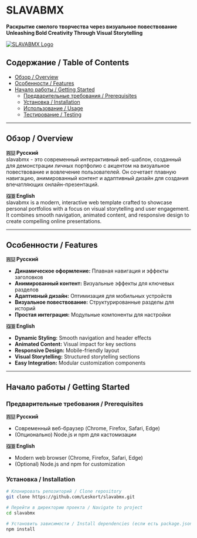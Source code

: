 # SLAVABMX

**Раскрытие смелого творчества через визуальное повествование**  
**Unleashing Bold Creativity Through Visual Storytelling**

[![SLAVABMX Logo](https://via.placeholder.com/150x50/000000/FFFFFF?text=SLAVABMX)](https://github.com/Leskort/slavabmx)

## Содержание / Table of Contents
- [Обзор / Overview](#обзор--overview)
- [Особенности / Features](#особенности--features)
- [Начало работы / Getting Started](#начало-работы--getting-started)
  - [Предварительные требования / Prerequisites](#предварительные-требования--prerequisites)
  - [Установка / Installation](#установка--installation)
  - [Использование / Usage](#использование--usage)
  - [Тестирование / Testing](#тестирование--testing)

---

## Обзор / Overview <a name="обзор--overview"></a>

**🇷🇺 Русский**  
slavabmx - это современный интерактивный веб-шаблон, созданный для демонстрации личных портфолио с акцентом на визуальное повествование и вовлечение пользователей. Он сочетает плавную навигацию, анимированный контент и адаптивный дизайн для создания впечатляющих онлайн-презентаций.

**🇬🇧 English**  
slavabmx is a modern, interactive web template crafted to showcase personal portfolios with a focus on visual storytelling and user engagement. It combines smooth navigation, animated content, and responsive design to create compelling online presentations.

---

## Особенности / Features <a name="особенности--features"></a>

**🇷🇺 Русский**
- **Динамическое оформление:** Плавная навигация и эффекты заголовков
- **Анимированный контент:** Визуальные эффекты для ключевых разделов
- **Адаптивный дизайн:** Оптимизация для мобильных устройств
- **Визуальное повествование:** Структурированные разделы для историй
- **Простая интеграция:** Модульные компоненты для настройки

**🇬🇧 English**
- **Dynamic Styling:** Smooth navigation and header effects
- **Animated Content:** Visual impact for key sections
- **Responsive Design:** Mobile-friendly layout
- **Visual Storytelling:** Structured storytelling sections
- **Easy Integration:** Modular customization components

---

## Начало работы / Getting Started <a name="начало-работы--getting-started"></a>

### Предварительные требования / Prerequisites <a name="предварительные-требования--prerequisites"></a>
**🇷🇺 Русский**  
- Современный веб-браузер (Chrome, Firefox, Safari, Edge)
- (Опционально) Node.js и npm для кастомизации

**🇬🇧 English**  
- Modern web browser (Chrome, Firefox, Safari, Edge)
- (Optional) Node.js and npm for customization

### Установка / Installation <a name="установка--installation"></a>
```bash
# Клонировать репозиторий / Clone repository
git clone https://github.com/Leskort/slavabmx.git

# Перейти в директорию проекта / Navigate to project
cd slavabmx

# Установить зависимости / Install dependencies (если есть package.json)
npm install
